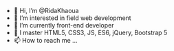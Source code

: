 - 👋 Hi, I’m @RidaKhaoua
- 👀 I’m interested in field web development
- 🌱 I’m currently front-end developer 
- 💞️ I master HTML5, CSS3, JS, ES6, jQuery, Bootstrap 5
- 📫 How to reach me ...

<!---
RidaKhaoua/RidaKhaoua is a ✨ special ✨ repository because its `README.md` (this file) appears on your GitHub profile.
You can click the Preview link to take a look at your changes.
--->
